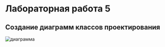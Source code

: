 # Лабораторная работа 5
## Создание диаграмм классов проектирования

![диаграмма](images/д5-2.drawio.png)
